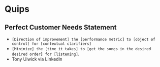 # Quips

## Perfect Customer Needs Statement

* `[Direction of improvement] the [performance metric] to [object of control] for [contextual clarifiers]`
* `[Minimize] the [time it takes] to [get the songs in the desired desired order] for [listening]`.
* Tony Ulwick via LinkedIn

